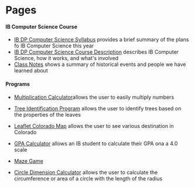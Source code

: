 # Pages
#### IB Computer Science Course
* [IB DP Computer Science Syllabus](https://izzybrunet.github.io/Computer-Science-Portfolio/IB-DP-CS-syllabus) provides a brief summary of the plans fo IB Computer Science this year
* [IB DP Computer Science Course Description](https://izzybrunet.github.io/Computer-Science-Portfolio/IB-DP-CS-course-descriptions) describes IB Computer Science, how it works, and what's involved
* [Class Notes](https://izzybrunet.github.io/Computer-Science-Portfolio/class-notes) shows a summary of historical events and people we have learned about

#### Programs
* [Multiplication Calculator](https://izzybrunet.github.io/Computer-Science-Portfolio/multiplicationcalc.html)allows the user to easily multiply numbers
* [Tree Identification Program](https://izzybrunet.github.io/Computer-Science-Portfolio/treeid.html) allows the user to identify trees based on the properties of the leaves
* [Leaflet Colorado Map](https://izzybrunet.github.io/Computer-Science-Portfolio/coloradomap.html) allows the user to see various destination in Colorado
* [GPA Calculator](https://izzybrunet.github.io/Computer-Science-Portfolio/GPA.html) allows an IB student to calculate their GPA ona a 4.0 scale
* [Maze Game](https://izzybrunet.github.io/Computer-Science-Portfolio/maze.html)

* [Circle Dimension Calculator](https://izzybrunet.github.io/Computer-Science-Portfolio/chemistry.html) allows the user to calculate the circumference or area of a circle with the length of the radius
